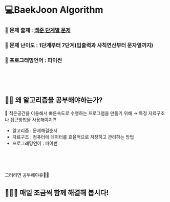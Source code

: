 # 💻BaekJoon Algorithm

### 📍 문제 출제 : <a href="https://www.acmicpc.net/step">백준 단계별 문제</a>
### 📍 문제 난이도 : 1단계부터 7단계(입출력과 사칙연산부터 문자열까지)
### 📍 프로그래밍언어 : 파이썬
<br>
<br>
<br>

## 🤷‍♀️ 왜 알고리즘을 공부해야하는가?
📢 적은공간을 이용해서 빠른속도로 수행하는 프로그램을 만들기 위해
→ 특정 자료구조나 접근방법을 사용해야지?!

* 알고리즘  : 문제해결순서
* 자료구조 : 컴퓨터에 데이터를 효율적으로 저장하고 관리하는 방법
* 프로그래밍언어 : 파이썬
<br>
<br>
<br>

그러려면 공부해야쥬🙌🏻

## 🏃🏻‍♀️ 매일 조금씩 함께 해결해 봅시다! 
